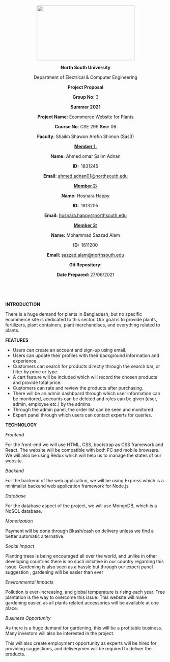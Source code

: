 <p style="text-align: center;">&nbsp;</p>
<p style="text-align: center;">&nbsp;</p>
<p align="center"><strong><img src="https://media.dhakatribune.com/uploads/2016/11/nsulogo.jpg" alt="" width="307" height="172" /></strong></p>
<p align="center"><strong>North South University</strong></p>
<p align="center">Department of Electrical &amp; Computer Engineering</p>
<p align="center"><strong>Project Proposal</strong></p>
<p align="center"><strong>Group No</strong>: 3</p>
<p align="center"><strong>Summer 2021</strong></p>
<p align="center"><strong>Project Name</strong>: Ecommerce Website for Plants </p>
<p align="center"><strong>Course No</strong>: CSE 299 <strong>Sec</strong><strong>:</strong> 06</p>
<p align="center"><strong>Faculty</strong>: Shaikh Shawon Arefin Shimon (Sas3)</p>
<p align="center"><strong><u>Member 1</u></strong><u>:</u></p>
<p align="center"><strong>Name</strong><strong>:</strong> Ahmed omar Salim Adnan</p>
<p align="center"><strong>ID</strong><strong>:&nbsp; </strong>1831245</p>
<p align="center"><strong>Email</strong><strong>:</strong> <a href="mailto:ahmed.adnan01@northsouth.edu ">ahmed.adnan01@northsouth.edu </a></p>
<p align="center"><strong><u>Member 2</u></strong><strong><u>:</u></strong></p>
<p align="center"><strong>Name</strong><strong>:</strong> Hosnara Happy</p>
<p align="center"><strong>ID</strong><strong>:&nbsp; </strong>1813205</p>
<p align="center"><strong>Email</strong><strong>:</strong> <a href="mailto:hosnara.happy@northsouth.edu">hosnara.happy@northsouth.edu</a></p>
<p align="center"><strong><u>Member 3</u></strong><strong><u>:</u></strong></p>
<p align="center"><strong>Name</strong><strong>:</strong> Mohammad Sazzad Alam </p>
<p align="center"><strong>ID</strong><strong>:&nbsp; </strong>1611200</p>
<p align="center"><strong>Email</strong><strong>:</strong> <a href="mailto:sazzad.alam@northsouth.edu">sazzad.alam@northsouth.edu</a></p>
<p align="center"><strong>Git Repository</strong><strong>: </strong><a href=""></a></p>
<p align="center"><strong>Date Prepared</strong><strong>: </strong>27/06/2021</p>
<p><strong>&nbsp;</strong></p>
<p><strong>&nbsp;</strong></p>
<p><strong>INTRODUCTION</strong></p>
<p>There is a huge demand for plants in Bangladesh, but no specific ecommerce site is 
dedicated to this sector.
Our goal is to provide plants, fertilizers, plant containers, plant merchandises, and 
everything related to plants.</p>
<p><strong>FEATURES</strong></p>
<ul>
<li> Users can create an account and sign-up using email. </li>
<li> Users can update their profiles with their background information and experience.</li>
<li> Customers can search for products directly through the search bar, or filter by 
price or type.</li>
<li> A cart feature will be included which will record the chosen products and provide 
total price.</li>
<li> Customers can rate and review the products after purchasing.</li>
<li> There will be an admin dashboard through which user information can be 
monitored, accounts can be deleted and roles can be given (user, admin, 
employee etc.) by the admins.</li>
<li> Through the admin panel, the order list can be seen and monitored.</li>
<li> Expert panel through which users can contact experts for queries.
</li>
</ul>

<p><strong>TECHNOLOGY</strong></p>
<p><em>Frontend</em></p>
<p>For the front-end we will use HTML, CSS, bootstrap as CSS framework and React. The 
website will be compatible with both PC and mobile browsers. We will also be using 
Redux which will help us to manage the states of our website.
</p>
<p><em>Backend</em></p>
<p>For the backend of the web application, we will be using Express which is a minimalist
backend web application framework for Node.js</p>
<p><em>Database</em></p>
<p>For the database aspect of the project, we will use MongoDB, which is a NoSQL 
database.</p>
<p><em>Monetization</em></p>
<p>Payment will be done through Bkash/cash on delivery unless we find a better automatic 
alternative. </p>
<p><em>Social Impact</em></p>
<p>Planting trees is being encouraged all over the world, and unlike in other 
developing countries there is no such initiative in our country regarding this issue. 
Gardening is also seen as a hassle but through our expert panel suggestion , gardening 
will be easier than ever</p>
<p><em>Environmental Impacts</em></p>
<p>Pollution is ever-increasing, and global temperature is rising each 
year. Tree plantation is the way to overcome this issue. This website will make gardening 
easier, as all plants related accessories will be available at one place.</p>
<p><em>Business Opportunity</em></p>
<p>As there is a huge demand for gardening, this will be a profitable 
business. Many investors will also be interested in the project. </p>
<p>This will also create employment opportunity as experts will be hired for providing 
suggestions, and deliverymen will be required to deliver the products. </p>

